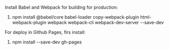 Install Babel and Webpack for building for production:
1) npm install @babel/core babel-loader copy-webpack-plugin html-webpack-plugin webpack webpack-cli webpack-dev-server --save-dev

For deploy in Github Pages, firs install:
1) npm install --save-dev gh-pages
